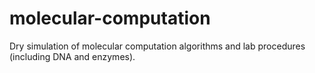 # molecular-computation
Dry simulation of molecular computation algorithms and lab procedures (including DNA and enzymes).
